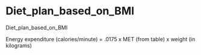 # Diet_plan_based_on_BMI
Diet_plan_based_on_BMI

Energy expenditure (calories/minute) = .0175 x MET (from table) x weight (in kilograms)
